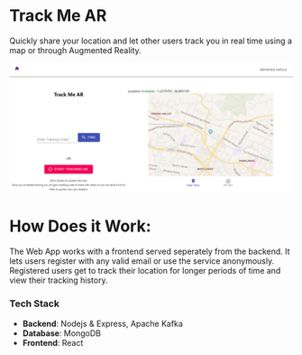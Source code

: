 # Track Me AR

Quickly share your location and let other users track you in real time using a map or through Augmented Reality.

![Home page](github-resources/home-sample.png?raw=true "Track Me Ar Home")

# How Does it Work:

The Web App works with a frontend served seperately from the backend.
It lets users register with any valid email or use the service anonymously.
Registered users get to track their location for longer periods of time and 
view their tracking history. 

### Tech Stack
- **Backend**: Nodejs & Express, Apache Kafka
- **Database**: MongoDB
- **Frontend**: React